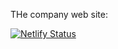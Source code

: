 THe company web site:

[![Netlify Status](https://api.netlify.com/api/v1/badges/a7d5b69e-f70c-4d24-aa0d-780325f82b9a/deploy-status)](https://app.netlify.com/sites/optimistic-montalcini-82d296/deploys)


